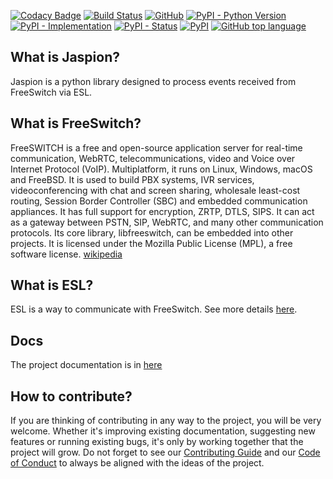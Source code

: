 [![Codacy Badge](https://api.codacy.com/project/badge/Grade/8c0fd08c87d2483e9944b0b62fd6ea78)](https://app.codacy.com/app/Otoru/jaspion?utm_source=github.com&utm_medium=referral&utm_content=Otoru/jaspion&utm_campaign=Badge_Grade_Settings)
[![Build Status](https://travis-ci.com/Otoru/jaspion.svg?branch=master)](https://travis-ci.com/Otoru/jaspion)
[![GitHub](https://img.shields.io/github/license/otoru/jaspion.svg)](https://github.com/Otoru/jaspion/blob/master/LICENSE)
[![PyPI - Python Version](https://img.shields.io/pypi/pyversions/jaspion.svg)](https://docs.python.org/3/whatsnew/3.7.html)
[![PyPI - Implementation](https://img.shields.io/pypi/implementation/jaspion.svg)](https://github.com/python/cpython)
[![PyPI - Status](https://img.shields.io/pypi/status/jaspion.svg)](https://pypi.org/project/Jaspion/)
[![PyPI](https://img.shields.io/pypi/v/jaspion.svg)](https://pypi.org/project/Jaspion/)
[![GitHub top language](https://img.shields.io/github/languages/top/otoru/jaspion.svg)](https://www.python.org/)

## What is Jaspion?

Jaspion is a python library designed to process events received from FreeSwitch via ESL.

## What is FreeSwitch?

FreeSWITCH is a free and open-source application server for real-time communication, WebRTC, telecommunications, video and Voice over Internet Protocol (VoIP). Multiplatform, it runs on Linux, Windows, macOS and FreeBSD. It is used to build PBX systems, IVR services, videoconferencing with chat and screen sharing, wholesale least-cost routing, Session Border Controller (SBC) and embedded communication appliances. It has full support for encryption, ZRTP, DTLS, SIPS. It can act as a gateway between PSTN, SIP, WebRTC, and many other communication protocols. Its core library, libfreeswitch, can be embedded into other projects. It is licensed under the Mozilla Public License (MPL), a free software license. [wikipedia](https://en.wikipedia.org/wiki/FreeSWITCH)

## What is ESL?

ESL is a way to communicate with FreeSwitch. See more details [here](https://freeswitch.org/confluence/display/FREESWITCH/Event+Socket+Library).

## Docs

The project documentation is in [here](https://github.com/Otoru/jaspion/wiki)

## How to contribute?

If you are thinking of contributing in any way to the project, you will be very welcome.
Whether it's improving existing documentation, suggesting new features or running existing bugs, it's only by working together that the project will grow.
Do not forget to see our [Contributing Guide][2] and our [Code of Conduct][3] to always be aligned with the ideas of the project.

[2]: https://github.com/Otoru/jaspion/blob/master/CONTRIBUTING.md
[3]: https://github.com/Otoru/jaspion/blob/master/CODE_OF_CONDUCT.md
